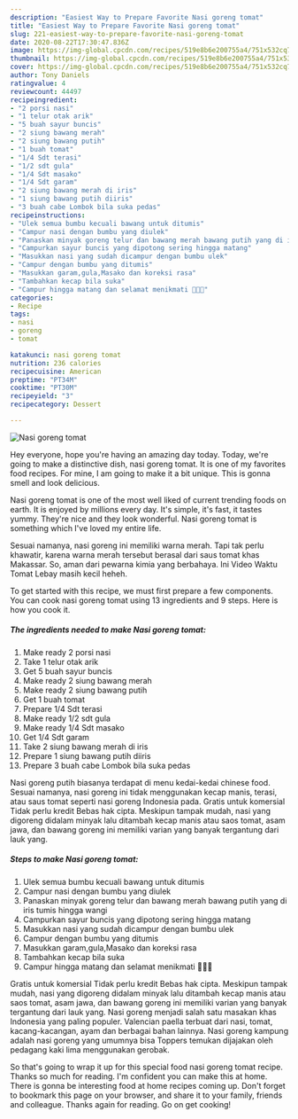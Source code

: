 ```yaml
---
description: "Easiest Way to Prepare Favorite Nasi goreng tomat"
title: "Easiest Way to Prepare Favorite Nasi goreng tomat"
slug: 221-easiest-way-to-prepare-favorite-nasi-goreng-tomat
date: 2020-08-22T17:30:47.836Z
image: https://img-global.cpcdn.com/recipes/519e8b6e200755a4/751x532cq70/nasi-goreng-tomat-foto-resep-utama.jpg
thumbnail: https://img-global.cpcdn.com/recipes/519e8b6e200755a4/751x532cq70/nasi-goreng-tomat-foto-resep-utama.jpg
cover: https://img-global.cpcdn.com/recipes/519e8b6e200755a4/751x532cq70/nasi-goreng-tomat-foto-resep-utama.jpg
author: Tony Daniels
ratingvalue: 4
reviewcount: 44497
recipeingredient:
- "2 porsi nasi"
- "1 telur otak arik"
- "5 buah sayur buncis"
- "2 siung bawang merah"
- "2 siung bawang putih"
- "1 buah tomat"
- "1/4 Sdt terasi"
- "1/2 sdt gula"
- "1/4 Sdt masako"
- "1/4 Sdt garam"
- "2 siung bawang merah di iris"
- "1 siung bawang putih diiris"
- "3 buah cabe Lombok bila suka pedas"
recipeinstructions:
- "Ulek semua bumbu kecuali bawang untuk ditumis"
- "Campur nasi dengan bumbu yang diulek"
- "Panaskan minyak goreng telur dan bawang merah bawang putih yang di iris tumis hingga wangi"
- "Campurkan sayur buncis yang dipotong sering hingga matang"
- "Masukkan nasi yang sudah dicampur dengan bumbu ulek"
- "Campur dengan bumbu yang ditumis"
- "Masukkan garam,gula,Masako dan koreksi rasa"
- "Tambahkan kecap bila suka"
- "Campur hingga matang dan selamat menikmati 💞💞💞"
categories:
- Recipe
tags:
- nasi
- goreng
- tomat

katakunci: nasi goreng tomat 
nutrition: 236 calories
recipecuisine: American
preptime: "PT34M"
cooktime: "PT30M"
recipeyield: "3"
recipecategory: Dessert

---
```



![Nasi goreng tomat](https://img-global.cpcdn.com/recipes/519e8b6e200755a4/751x532cq70/nasi-goreng-tomat-foto-resep-utama.jpg)

Hey everyone, hope you're having an amazing day today. Today, we're going to make a distinctive dish, nasi goreng tomat. It is one of my favorites food recipes. For mine, I am going to make it a bit unique. This is gonna smell and look delicious.

Nasi goreng tomat is one of the most well liked of current trending foods on earth. It is enjoyed by millions every day. It's simple, it's fast, it tastes yummy. They're nice and they look wonderful. Nasi goreng tomat is something which I've loved my entire life.

Sesuai namanya, nasi goreng ini memiliki warna merah. Tapi tak perlu khawatir, karena warna merah tersebut berasal dari saus tomat khas Makassar. So, aman dari pewarna kimia yang berbahaya. Ini Video Waktu Tomat Lebay masih kecil heheh.


To get started with this recipe, we must first prepare a few components. You can cook nasi goreng tomat using 13 ingredients and 9 steps. Here is how you cook it.

<!--inarticleads1-->

##### The ingredients needed to make Nasi goreng tomat:

1. Make ready 2 porsi nasi
1. Take 1 telur otak arik
1. Get 5 buah sayur buncis
1. Make ready 2 siung bawang merah
1. Make ready 2 siung bawang putih
1. Get 1 buah tomat
1. Prepare 1/4 Sdt terasi
1. Make ready 1/2 sdt gula
1. Make ready 1/4 Sdt masako
1. Get 1/4 Sdt garam
1. Take 2 siung bawang merah di iris
1. Prepare 1 siung bawang putih diiris
1. Prepare 3 buah cabe Lombok bila suka pedas


Nasi goreng putih biasanya terdapat di menu kedai-kedai chinese food. Sesuai namanya, nasi goreng ini tidak menggunakan kecap manis, terasi, atau saus tomat seperti nasi goreng Indonesia pada. Gratis untuk komersial Tidak perlu kredit Bebas hak cipta. Meskipun tampak mudah, nasi yang digoreng didalam minyak lalu ditambah kecap manis atau saos tomat, asam jawa, dan bawang goreng ini memiliki varian yang banyak tergantung dari lauk yang. 

<!--inarticleads2-->

##### Steps to make Nasi goreng tomat:

1. Ulek semua bumbu kecuali bawang untuk ditumis
1. Campur nasi dengan bumbu yang diulek
1. Panaskan minyak goreng telur dan bawang merah bawang putih yang di iris tumis hingga wangi
1. Campurkan sayur buncis yang dipotong sering hingga matang
1. Masukkan nasi yang sudah dicampur dengan bumbu ulek
1. Campur dengan bumbu yang ditumis
1. Masukkan garam,gula,Masako dan koreksi rasa
1. Tambahkan kecap bila suka
1. Campur hingga matang dan selamat menikmati 💞💞💞


Gratis untuk komersial Tidak perlu kredit Bebas hak cipta. Meskipun tampak mudah, nasi yang digoreng didalam minyak lalu ditambah kecap manis atau saos tomat, asam jawa, dan bawang goreng ini memiliki varian yang banyak tergantung dari lauk yang. Nasi goreng menjadi salah satu masakan khas Indonesia yang paling populer. Valencian paella terbuat dari nasi, tomat, kacang-kacangan, ayam dan berbagai bahan lainnya. Nasi goreng kampung adalah nasi goreng yang umumnya bisa Toppers temukan dijajakan oleh pedagang kaki lima menggunakan gerobak. 

So that's going to wrap it up for this special food nasi goreng tomat recipe. Thanks so much for reading. I'm confident you can make this at home. There is gonna be interesting food at home recipes coming up. Don't forget to bookmark this page on your browser, and share it to your family, friends and colleague. Thanks again for reading. Go on get cooking!
